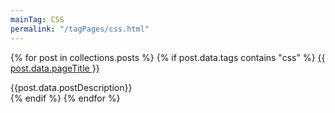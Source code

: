 ```yaml
---
mainTag: CSS
permalink: "/tagPages/css.html"
---
```

{% for post in collections.posts %}
{% if post.data.tags contains "css"  %}
<a class="link" href="{{ post.url }}"><span>{{ post.data.pageTitle }}</span></a>
<div class="postDescription">{{post.data.postDescription}}</div>
{% endif %}
{% endfor %}